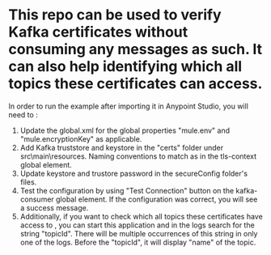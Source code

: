 # This repo can be used to verify Kafka certificates without consuming any messages as such. It can also help identifying which all topics these certificates can access.

In order to run the example after importing it in Anypoint Studio, you will need to :
1. Update the global.xml for the global properties "mule.env" and "mule.encryptionKey" as applicable.
2. Add Kafka truststore and keystore in the "certs" folder under src\main\resources. Naming conventions to match as in the tls-context global element.
3. Update keystore and trustore password in the secureConfig folder's files.
4. Test the configuration by using "Test Connection" button on the kafka-consumer global element. If the configuration was correct, you will see a success message.
5. Additionally, if you want to check which all topics these certificates have access to , you can start this application and in the logs search for the string "topicId". There will be multiple occurrences of this string in only one of the logs. Before the "topicId", it will display "name" of the topic.